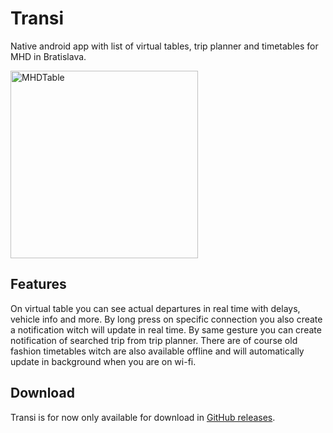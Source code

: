 # Transi

Native android app with list of virtual tables,
trip planner and timetables for MHD in Bratislava.

<img src="https://user-images.githubusercontent.com/49265057/182362196-e6a4cfb8-79d5-48f6-b170-466e203b1b38.jpeg" alt="MHDTable" width="300"/>

## Features

On virtual table you can see actual departures
in real time with delays, vehicle info and more.
By long press on specific connection you also create
a notification witch will update in real time. By
same gesture you can create notification of searched
trip from trip planner. There are of course old fashion
timetables witch are also available offline and will
automatically update in background when you are on wi-fi.

## Download

Transi is for now only available for download in
[GitHub releases](https://github.com/magicsk/Transi/releases). 
